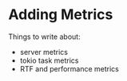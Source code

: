 # Adding Metrics

Things to write about:

* server metrics
* tokio task metrics
* RTF and performance metrics
